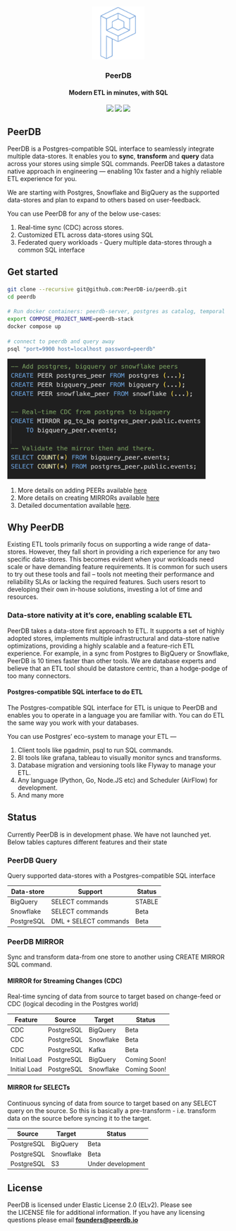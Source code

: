 
<div align="center">
<img class="img-fluid" src="images/logo-light-transparent_copy_2.png" alt="img-verification" width="120" height="120">
<h3>PeerDB</h3>
<h4>Modern ETL in minutes, with SQL<h4>
<a href="https://github.com/Peerdb-io/peerdb/actions/workflows/ci.yml"><img src="https://github.com/PEerDB-io/peerdb/actions/workflows/ci.yml/badge.svg"/></a>
<a href="https://github.com/PeerDB-io/peerdb/blob/main/LICENSE.md"><img src="https://badgen.net/badge/License/Elv2/green?icon=github"/></a>
<a href="https://join.slack.com/t/peerdb-public/shared_invite/zt-1wo9jydev-EXInbMtCtpAKFFWdi7QvLQ"><img src="https://img.shields.io/badge/slack-peerdb-brightgreen.svg?logo=slack" /></a>
</div>

## PeerDB

PeerDB is a Postgres-compatible SQL interface to seamlessly integrate multiple data-stores. It enables you to **sync**, **transform** and **query** data across your stores using simple SQL commands. PeerDB takes a datastore native approach in engineering — enabling 10x faster and a highly reliable ETL experience for you.

We are starting with Postgres, Snowflake and BigQuery as the supported data-stores and plan to expand to others based on user-feedback.

You can use PeerDB for any of the below use-cases:

1. Real-time sync (CDC) across stores.
2. Customized ETL across data-stores using SQL
3. Federated query workloads - Query multiple data-stores through a common SQL interface

## Get started

```bash
git clone --recursive git@github.com:PeerDB-io/peerdb.git
cd peerdb

# Run docker containers: peerdb-server, postgres as catalog, temporal
export COMPOSE_PROJECT_NAME=peerdb-stack
docker compose up

# connect to peerdb and query away
psql "port=9900 host=localhost password=peerdb"
```

<img class="img-fluid" src="images/peerdb_getstarted.jpg" alt="img-verification" width="450" height="272">

1. More details on adding PEERs available [here](https://docs.peerdb.io/sql/commands/create-peer)
2. More details on creating MIRRORs available [here](https://docs.peerdb.io/sql/commands/create-mirror)
3. Detailed documentation available [here](https://docs.peerdb.io).

## Why PeerDB

Existing ETL tools primarily focus on supporting a wide range of data-stores. However, they fall short in providing a rich experience for any two specific data-stores. This becomes evident when your workloads need scale or have demanding feature requirements. It is common for such users to try out these tools and fail – tools not meeting their performance and reliability SLAs or lacking the required features. Such users resort to developing their own in-house solutions, investing a lot of time and resources.

### Data-store nativity at it’s core, enabling scalable ETL

PeerDB takes a data-store first approach to ETL. It supports a set of highly adopted stores, implements multiple infrastructural and data-store native optimizations, providing a highly scalable and a feature-rich ETL experience. For example, in a sync from Postgres to BigQuery or Snowflake, PeerDB is 10 times faster than other tools. We are database experts and believe that an ETL tool should be datastore centric, than a hodge-podge of too many connectors.

#### **Postgres-compatible SQL interface to do ETL**

The Postgres-compatible SQL interface for ETL is unique to PeerDB and enables you to operate in a language you are familiar with. You can do ETL the same way you work with your databases.

You can use Postgres’ eco-system to manage your ETL —

1. Client tools like pgadmin, psql to run SQL commands.
2. BI tools like grafana, tableau to visually monitor syncs and transforms.
3. Database migration and versioning tools like Flyway to manage your ETL.
4. Any language (Python, Go, Node.JS etc) and Scheduler (AirFlow) for development.
5. And many more

## Status

Currently PeerDB is in development phase. We have not launched yet. Below tables captures different features and their state

### PeerDB Query

Query supported data-stores with a Postgres-compatible SQL interface

| Data-store | Support | Status |
| --- | --- | --- |
| BigQuery | SELECT commands | STABLE |
| Snowflake | SELECT commands | Beta |
| PostgreSQL | DML + SELECT commands | Beta |

### PeerDB MIRROR

Sync and transform data-from one store to another using CREATE MIRROR SQL command.

#### MIRROR for Streaming Changes (CDC)

Real-time syncing of data from source to target based on change-feed or CDC (logical decoding in the Postgres world)

| Feature | Source | Target | Status |
| --- | --- | --- | --- |
| CDC | PostgreSQL | BigQuery | Beta |
| CDC | PostgreSQL | Snowflake | Beta |
| CDC | PostgreSQL | Kafka | Beta |
| Initial Load | PostgreSQL | BigQuery | Coming Soon! |
| Initial Load | PostgreSQL | Snowflake | Coming Soon! |

#### MIRROR for SELECTs

Continuous syncing of data from source to target based on any SELECT query on the source. So this is basically a pre-transform - i.e. transform data on the source before syncing it to the target.

| Source | Target | Status |
| --- | --- | --- |
| PostgreSQL | BigQuery | Beta |
| PostgreSQL | Snowflake | Beta |
| PostgreSQL | S3 | Under development |

## License

PeerDB is licensed under Elastic License 2.0 (ELv2). Please see the LICENSE file for additional information. If you have any licensing questions please email **<founders@peerdb.io>**
